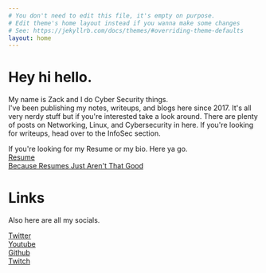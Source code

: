 ```yaml
---
# You don't need to edit this file, it's empty on purpose.
# Edit theme's home layout instead if you wanna make some changes
# See: https://jekyllrb.com/docs/themes/#overriding-theme-defaults
layout: home
---
```

<html><p></p></html>

# Hey hi hello.
My name is Zack and I do Cyber Security things.  
I've been publishing my notes, writeups, and blogs here since 2017. It's all very nerdy stuff but if you're interested take a look around. There are plenty of posts on Networking, Linux, and Cybersecurity in here. If you're looking for writeups, head over to the InfoSec section. 

If you're looking for my Resume or my bio. Here ya go.  
[Resume](/Resume/)  
[Because Resumes Just Aren't That Good](/blog/2020/09/03/Because-Resumes.html)  


# Links
Also here are all my socials. 

[Twitter](http://twitter.com/mehhsecurity)    
[Youtube](https://www.youtube.com/channel/UC5V_W68Ex0NGEQI7RN_VXjg)  
[Github](https://github.com/hiimzackjones)  
[Twitch](https://www.twitch.tv/hiimzackjones)  

  
    
        

  
    
    

   

